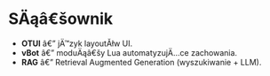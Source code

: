 # SÄąâ€šownik

- **OTUI** â€” jÄ™zyk layoutĂłw UI.
- **vBot** â€” moduÄąâ€šy Lua automatyzujÄ…ce zachowania.
- **RAG** â€” Retrieval Augmented Generation (wyszukiwanie + LLM).
